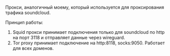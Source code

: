 Прокси, аналогичный моему, который используется для проксирования трафика soundcloud.

Принцип работы:
1. Squid прокси принимает подключения только для soundcloud по http на порт 3118 и отправляет данные через wireguard.
2. Tor proxy принимает подключение на http:8118, socks:9050. Работает для всех доменов.